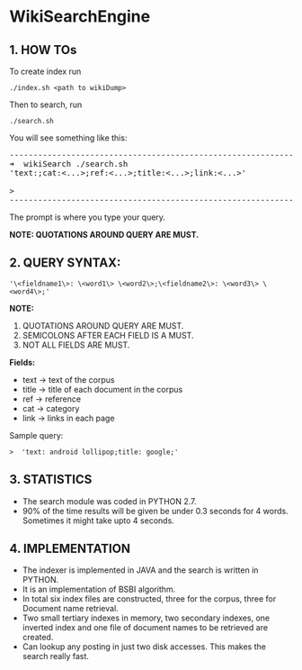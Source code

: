 # WikiSearchEngine

## 1. HOW TOs

To create index run

`./index.sh <path to wikiDump>`

Then to search, run

`./search.sh`

You will see something like this:
<pre>
---------------------------------------------------------------------------------
➜  wikiSearch ./search.sh
'text:<words seperated by spaces>;cat:<...>;ref:<...>;title:<...>;link:<...>'

> 
---------------------------------------------------------------------------------
</pre>

The prompt is where you type your query.

**NOTE: QUOTATIONS AROUND QUERY ARE MUST.**


## 2. QUERY SYNTAX:  
`'\<fieldname1\>: \<word1\> \<word2\>;\<fieldname2\>: \<word3\> \<word4\>;'`

**NOTE:**
1. QUOTATIONS AROUND QUERY ARE MUST.
2. SEMICOLONS AFTER EACH FIELD IS A MUST.
3. NOT ALL FIELDS ARE MUST.

**Fields:**
* text -> text of the corpus
* title -> title of each document in the corpus
* ref -> reference
* cat -> category
* link -> links in each page

Sample query: 

`>  'text: android lollipop;title: google;'`


## 3. STATISTICS

* The search module was coded in PYTHON 2.7.
* 90% of the time results will be given be under 0.3 seconds for 4 words. Sometimes it might take upto 4 seconds.


## 4. IMPLEMENTATION

* The indexer is implemented in JAVA and the search is written in PYTHON.
* It is an implementation of BSBI algorithm.
* In total six index files are constructed, three for the corpus, three for Document name retrieval.
* Two small tertiary indexes in memory, two secondary indexes, one inverted index and one file of document names to be retrieved are created.
* Can lookup any posting in just two disk accesses. This makes the search really fast.
